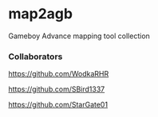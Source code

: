 # map2agb
Gameboy Advance mapping tool collection

### Collaborators
https://github.com/WodkaRHR

https://github.com/SBird1337

https://github.com/StarGate01
